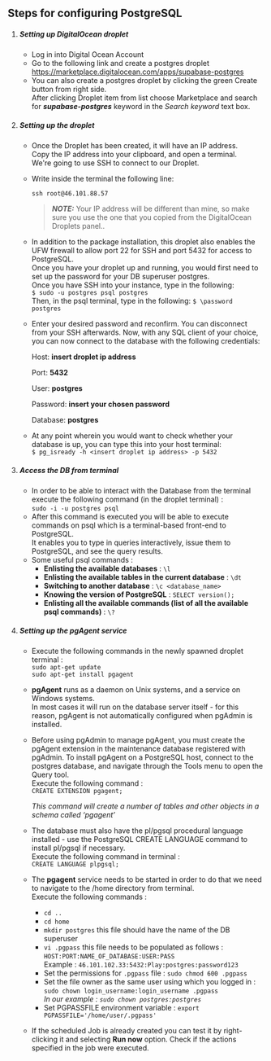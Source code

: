 ##  Steps for configuring PostgreSQL
1. ##### Setting up DigitalOcean droplet  
   * Log in into Digital Ocean Account  
   * Go to the following link and create a postgres droplet 
   https://marketplace.digitalocean.com/apps/supabase-postgres 
   * You can also create a postgres droplet by clicking the green Create button from right side.  
   After clicking Droplet item from list choose Marketplace and search for ***supabase-postgres*** keyword in the *Search keyword* text box.
 
2. ##### Setting up the droplet
   * Once the Droplet has been created, it will have an IP address.  
    Copy the IP address into your clipboard, and open a terminal.  
    We're going to use SSH to connect to our Droplet.
    
   * Write inside the terminal the following line: 
       ```
       ssh root@46.101.88.57
        ```
       > **_NOTE:_**  Your IP address will be different than mine, so make sure you use the one that you copied from the DigitalOcean Droplets panel..

   * In addition to the package installation, this droplet also enables the UFW firewall to allow port 22 for SSH and port 5432 for access to PostgreSQL.  
   Once you have your droplet up and running, you would first need to set up the password for your DB superuser postgres.  
     Once you have SSH into your instance, type in the following:  
     ```$ sudo -u postgres psql postgres```  
     Then, in the psql terminal, type in the following:
     ```$ \password postgres```  
   * Enter your desired password and reconfirm. You can disconnect from your SSH afterwards. Now, with any SQL client of your choice, you can now connect to the database with the following credentials:
     
     Host: **insert droplet ip address**
     
     Port: **5432**
     
     User: **postgres**
     
     Password: **insert your chosen password**
     
     Database: **postgres**  
   * At any point wherein you would want to check whether your database is up, you can type this into your host terminal:  
    ```$ pg_isready -h <insert droplet ip address> -p 5432```

3. ##### Access the DB from terminal
    * In order to be able to interact with the Database from the terminal execute the following command (in the droplet terminal) :  
    ```sudo -i -u postgres psql```
    * After this command is executed you will be able to execute commands on psql which is a terminal-based front-end to PostgreSQL.  
    It enables you to type in queries interactively, issue them to PostgreSQL, and see the query results. 
    * Some useful psql commands :  
        *  **Enlisting the available databases** : ```\l```  
        *  **Enlisting the available tables in the current database** : ```\dt```  
        *  **Switching to another database** : ```\c <database_name>```  
        *  **Knowing the version of PostgreSQL** : ```SELECT version();```
        * **Enlisting all the available commands (list of all the available psql commands)** : ```\?```  

4. ##### Setting up the pgAgent service 
    
    * Execute the following commands in the newly spawned droplet terminal :  
    ```sudo apt-get update```  
    ```sudo apt-get install pgagent```  
    * **pgAgent** runs as a daemon on Unix systems, and a service on Windows systems.  
    In most cases it will run on the database server itself - for this reason, pgAgent is not automatically configured when pgAdmin is installed.
    
    * Before using pgAdmin to manage pgAgent, you must create the pgAgent extension in the maintenance database registered with pgAdmin. To install pgAgent on a PostgreSQL host, connect to the postgres database, and navigate through the Tools menu to open the Query tool.  
    Execute the following command :  
    ```CREATE EXTENSION pgagent;```  
    
         *This command will create a number of tables and other objects in a schema called ‘pgagent’*  
    * The database must also have the pl/pgsql procedural language installed - use the PostgreSQL CREATE LANGUAGE command to install pl/pgsql if necessary.  
    Execute the following command in terminal :  
    ```CREATE LANGUAGE plpgsql;```
    
    * The **pgagent** service needs to be started in order to do that we need to navigate to the /home directory from terminal.  
    Execute the following commands :  
        * ```cd ..```  
        * ```cd home```
        * ```mkdir postgres``` this file should have the name of the DB superuser
        * ```vi .pgpass``` this file needs to be populated as follows :  
        ```HOST:PORT:NAME_OF_DATABASE:USER:PASS```  
        Example : ```46.101.102.33:5432:Play:postgres:password123```
        * Set the permissions for ```.pgpass``` file : ```sudo chmod 600 .pgpass```  
        * Set the file owner as the same user using which you logged in :  
        ```sudo chown login_username:login_username .pgpass```  
            *In our example : ```sudo chown postgres:postgres```*  
        * Set PGPASSFILE environment variable : ```export PGPASSFILE='/home/user/.pgpass'```
    * If the scheduled Job is already created you can test it by right-clicking it and selecting **Run now** option. 
      Check if the actions specified in the job were executed.                                                

                                                 


        


   